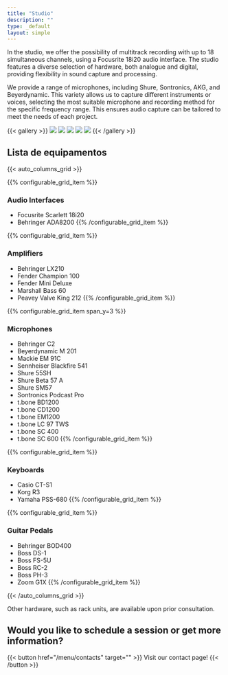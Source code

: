 ```yaml
---
title: "Studio"
description: ""
type: _default
layout: simple
---
```



In the studio, we offer the possibility of multitrack recording with up to 18 simultaneous channels, using a Focusrite 18i20 audio interface. The studio features a diverse selection of hardware, both analogue and digital, providing flexibility in sound capture and processing.

We provide a range of microphones, including Shure, Sontronics, AKG, and Beyerdynamic. This variety allows us to capture different instruments or voices, selecting the most suitable microphone and recording method for the specific frequency range. This ensures audio capture can be tailored to meet the needs of each project.

{{< gallery >}}
  <img src="/photos/amps.webp" class="grid-w33" />
  <img src="/photos/bass.webp" class="grid-w33" />
  <img src="/photos/drums.webp" class="grid-w33" />
  <img src="/photos/snare_sm57.webp" class="grid-w33" />
  <img src="/photos/synth.webp" class="grid-w33" />
{{< /gallery >}}


## Lista de equipamentos

{{< auto_columns_grid >}}

{{% configurable_grid_item %}}
### Audio Interfaces 

* Focusrite Scarlett 18i20
* Behringer ADA8200
{{% /configurable_grid_item %}}

{{% configurable_grid_item %}}
### Amplifiers

* Behringer LX210
* Fender Champion 100
* Fender Mini Deluxe
* Marshall Bass 60
* Peavey Valve King 212
{{% /configurable_grid_item %}}

{{% configurable_grid_item span_y=3 %}}
### Microphones

* Behringer C2
* Beyerdynamic M 201
* Mackie EM 91C
* Sennheiser Blackfire 541
* Shure 55SH
* Shure Beta 57 A
* Shure SM57
* Sontronics Podcast Pro
* t.bone BD1200
* t.bone CD1200
* t.bone EM1200
* t.bone LC 97 TWS
* t.bone SC 400
* t.bone SC 600
{{% /configurable_grid_item %}}

{{% configurable_grid_item %}}
### Keyboards

* Casio CT-S1
* Korg R3
* Yamaha PSS-680
{{% /configurable_grid_item %}}

{{% configurable_grid_item %}}
### Guitar Pedals

* Behringer BOD400
* Boss DS-1
* Boss FS-5U
* Boss RC-2
* Boss PH-3
* Zoom G1X
{{% /configurable_grid_item %}}

{{< /auto_columns_grid >}}

Other hardware, such as rack units, are available upon prior consultation.

## Would you like to schedule a session or get more information?

{{< button href="/menu/contacts" target="" >}}
Visit our contact page!
{{< /button >}}
